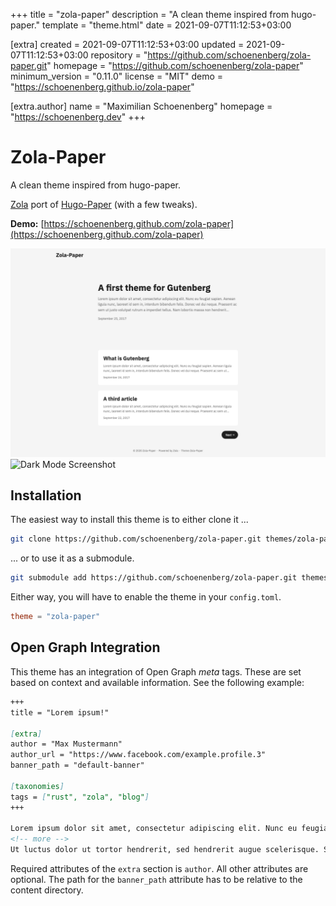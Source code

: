 
+++
title = "zola-paper"
description = "A clean theme inspired from hugo-paper."
template = "theme.html"
date = 2021-09-07T11:12:53+03:00

[extra]
created = 2021-09-07T11:12:53+03:00
updated = 2021-09-07T11:12:53+03:00
repository = "https://github.com/schoenenberg/zola-paper.git"
homepage = "https://github.com/schoenenberg/zola-paper"
minimum_version = "0.11.0"
license = "MIT"
demo = "https://schoenenberg.github.io/zola-paper"

[extra.author]
name = "Maximilian Schoenenberg"
homepage = "https://schoenenberg.dev"
+++        

# Zola-Paper
A clean theme inspired from hugo-paper.

[Zola](https://getzola.org) port of [Hugo-Paper](https://github.com/nanxiaobei/hugo-paper/) (with a few tweaks).

**Demo:** [https://schoenenberg.github.com/zola-paper](https://schoenenberg.github.com/zola-paper)

![Screenshot](screenshot.png)
![Dark Mode Screenshot](screenshot_dark.png)

## Installation

The easiest way to install this theme is to either clone it ...

```bash
git clone https://github.com/schoenenberg/zola-paper.git themes/zola-paper
```

... or to use it as a submodule.

```bash
git submodule add https://github.com/schoenenberg/zola-paper.git themes/zola-paper
```

Either way, you will have to enable the theme in your `config.toml`.

```toml
theme = "zola-paper"
```

## Open Graph Integration

This theme has an integration of Open Graph *meta* tags. These are set based on context and available information. See the following example:

```markdown
+++
title = "Lorem ipsum!"

[extra]
author = "Max Mustermann"
author_url = "https://www.facebook.com/example.profile.3"
banner_path = "default-banner"

[taxonomies]
tags = ["rust", "zola", "blog"]
+++

Lorem ipsum dolor sit amet, consectetur adipiscing elit. Nunc eu feugiat sapien. Aenean ligula nunc, laoreet id sem in, interdum bibendum felis. Donec vel dui neque.
<!-- more -->
Ut luctus dolor ut tortor hendrerit, sed hendrerit augue scelerisque. Suspendisse quis sodales dui, at tempus ante. Nulla at tempor metus. Aliquam vitae rutrum diam. Curabitur iaculis massa dui, quis varius nulla finibus a. Praesent eu blandit justo. Suspendisse pharetra, arcu in rhoncus rutrum, magna magna viverra erat, ...

```

Required attributes of the `extra` section is `author`. All other attributes are optional. The path for the `banner_path` attribute has to be relative to the content directory.

        